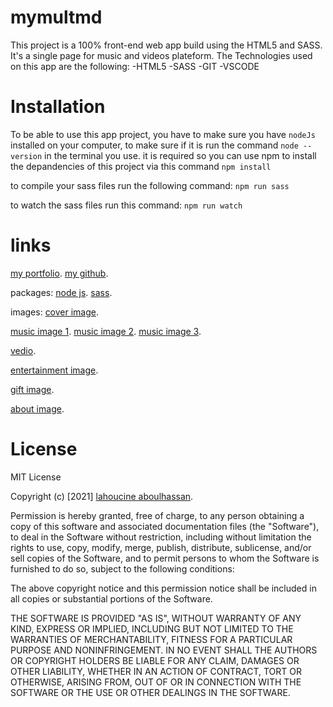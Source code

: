 # mymultmd

This project is a 100% front-end web app build using the HTML5 and SASS.
It's a single page for music and videos plateform.
The Technologies used on this app are the following:
-HTML5
-SASS
-GIT
-VSCODE

# Installation

To be able to use this app project, you have to make sure you have `nodeJs` installed on your computer,
to make sure if it is run the command `node --version` in the terminal you use.
it is required so you can use npm to install the depandencies of this project via this command `npm install`

to compile your sass files run the following command:
`npm run sass`

to watch the sass files run this command:
`npm run watch`

# links

[my portfolio](https://vueportfolioapp.netlify.app).
[my github](https://github.com/LahoucineABOULHASSAN).

packages:
[node js](https://nodejs.org/en/download/).
[sass](https://sass-lang.com/install).

images:
[cover image](https://images.unsplash.com/photo-1528032947483-4e1df543253a?ixlib=rb-1.2.1&ixid=MXwxMjA3fDB8MHxwaG90by1wYWdlfHx8fGVufDB8fHw%3D&auto=format&fit=crop&w=1050&q=80).

[music image 1](https://images.unsplash.com/photo-1602848596140-33c2b48c6ade?ixlib=rb-1.2.1&ixid=MnwxMjA3fDB8MHxwaG90by1wYWdlfHx8fGVufDB8fHx8&auto=format&fit=crop&w=996&q=80).
[music image 2](https://images.unsplash.com/photo-1602848596095-481682701e89?ixlib=rb-1.2.1&ixid=MnwxMjA3fDB8MHxwaG90by1wYWdlfHx8fGVufDB8fHx8&auto=format&fit=crop&w=1002&q=80).
[music image 3](https://images.unsplash.com/photo-1602848597941-0d3d3a2c1241?ixlib=rb-1.2.1&ixid=MnwxMjA3fDB8MHxwaG90by1wYWdlfHx8fGVufDB8fHx8&auto=format&fit=crop&w=990&q=80).

[vedio](https://www.pexels.com/video/a-bearded-man-holding-on-the-sail-rope-aboard-a-boat-5302616/).

[entertainment image](https://images.unsplash.com/photo-1522249210728-7cd95094022a?ixid=MXwxMjA3fDB8MHxwaG90by1wYWdlfHx8fGVufDB8fHw%3D&ixlib=rb-1.2.1&auto=format&fit=crop&w=1050&q=80).

[gift image](https://images.unsplash.com/photo-1607083681678-52733140f93a?ixlib=rb-1.2.1&ixid=MXwxMjA3fDB8MHxwaG90by1wYWdlfHx8fGVufDB8fHw%3D&auto=format&fit=crop&w=1050&q=80).

[about image](https://images.unsplash.com/photo-1490173032805-2f6274a01334?ixlib=rb-1.2.1&ixid=MnwxMjA3fDB8MHxwaG90by1wYWdlfHx8fGVufDB8fHx8&auto=format&fit=crop&w=1500&q=80).

# License

MIT License

Copyright (c) [2021] [lahoucine aboulhassan](https://vueportfolioapp.netlify.app).

Permission is hereby granted, free of charge, to any person obtaining a copy
of this software and associated documentation files (the "Software"), to deal
in the Software without restriction, including without limitation the rights
to use, copy, modify, merge, publish, distribute, sublicense, and/or sell
copies of the Software, and to permit persons to whom the Software is
furnished to do so, subject to the following conditions:

The above copyright notice and this permission notice shall be included in all
copies or substantial portions of the Software.

THE SOFTWARE IS PROVIDED "AS IS", WITHOUT WARRANTY OF ANY KIND, EXPRESS OR
IMPLIED, INCLUDING BUT NOT LIMITED TO THE WARRANTIES OF MERCHANTABILITY,
FITNESS FOR A PARTICULAR PURPOSE AND NONINFRINGEMENT. IN NO EVENT SHALL THE
AUTHORS OR COPYRIGHT HOLDERS BE LIABLE FOR ANY CLAIM, DAMAGES OR OTHER
LIABILITY, WHETHER IN AN ACTION OF CONTRACT, TORT OR OTHERWISE, ARISING FROM,
OUT OF OR IN CONNECTION WITH THE SOFTWARE OR THE USE OR OTHER DEALINGS IN THE
SOFTWARE.
